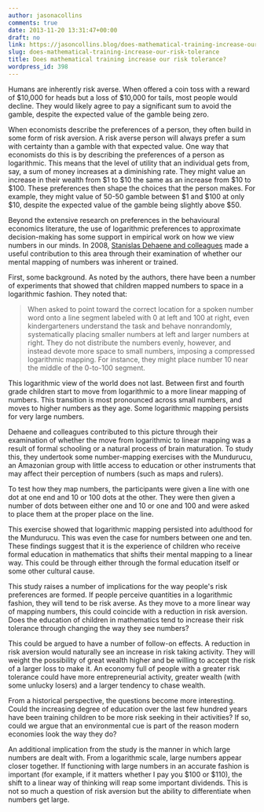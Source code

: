 ```yaml
---
author: jasonacollins
comments: true
date: 2013-11-20 13:31:47+00:00
draft: no
link: https://jasoncollins.blog/does-mathematical-training-increase-our-risk-tolerance/
slug: does-mathematical-training-increase-our-risk-tolerance
title: Does mathematical training increase our risk tolerance?
wordpress_id: 398
---
```


Humans are inherently risk averse. When offered a coin toss with a reward of $10,000 for heads but a loss of $10,000 for tails, most people would decline. They would likely agree to pay a significant sum to avoid the gamble, despite the expected value of the gamble being zero.

When economists describe the preferences of a person, they often build in some form of risk aversion. A risk averse person will always prefer a sum with certainty than a gamble with that expected value. One way that economists do this is by describing the preferences of a person as logarithmic. This means that the level of utility that an individual gets from, say, a sum of money increases at a diminishing rate. They might value an increase in their wealth from $1 to $10 the same as an increase from $10 to $100. These preferences then shape the choices that the person makes. For example, they might value of 50-50 gamble between $1 and $100 at only $10, despite the expected value of the gamble being slightly above $50.

Beyond the extensive research on preferences in the behavioural economics literature, the use of logarithmic preferences to approximate decision-making has some support in empirical work on how we view numbers in our minds. In 2008, [Stanislas Dehaene and colleagues](https://doi.org/10.1126/science.1156540) made a useful contribution to this area through their examination of whether our mental mapping of numbers was inherent or trained.

First, some background. As noted by the authors, there have been a number of experiments that showed that children mapped numbers to space in a logarithmic fashion. They noted that:


<blockquote>When asked to point toward the correct location for a spoken number word onto a line segment labeled with 0 at left and 100 at right, even kindergarteners understand the task and behave nonrandomly, systematically placing smaller numbers at left and larger numbers at right. They do not distribute the numbers evenly, however, and instead devote more space to small numbers, imposing a compressed logarithmic mapping. For instance, they might place number 10 near the middle of the 0-to-100 segment.</blockquote>


This logarithmic view of the world does not last. Between first and fourth grade children start to move from logarithmic to a more linear mapping of numbers. This transition is most pronounced across small numbers, and moves to higher numbers as they age. Some logarithmic mapping persists for very large numbers.

Dehaene and colleagues contributed to this picture through their examination of whether the move from logarithmic to linear mapping was a result of formal schooling or a natural process of brain maturation. To study this, they undertook some number-mapping exercises with the Mundurucu, an Amazonian group with little access to education or other instruments that may affect their perception of numbers (such as maps and rulers).

To test how they map numbers, the participants were given a line with one dot at one end and 10 or 100 dots at the other. They were then given a number of dots between either one and 10 or one and 100 and were asked to place them at the proper place on the line.

This exercise showed that logarithmic mapping persisted into adulthood for the Mundurucu. This was even the case for numbers between one and ten. These findings suggest that it is the experience of children who receive formal education in mathematics that shifts their mental mapping to a linear way. This could be through either through the formal education itself or some other cultural cause.

This study raises a number of implications for the way people's risk preferences are formed. If people perceive quantities in a logarithmic fashion, they will tend to be risk averse. As they move to a more linear way of mapping numbers, this could coincide with a reduction in risk aversion. Does the education of children in mathematics tend to increase their risk tolerance through changing the way they see numbers?

This could be argued to have a number of follow-on effects. A reduction in risk aversion would naturally see an increase in risk taking activity. They will weight the possibility of great wealth higher and be willing to accept the risk of a larger loss to make it. An economy full of people with a greater risk tolerance could have more entrepreneurial activity, greater wealth (with some unlucky losers) and a larger tendency to chase wealth.

From a historical perspective, the questions become more interesting. Could the increasing degree of education over the last few hundred years have been training children to be more risk seeking in their activities? If so, could we argue that an environmental cue is part of the reason modern economies look the way they do?

An additional implication from the study is the manner in which large numbers are dealt with. From a logarithmic scale, large numbers appear closer together. If functioning with large numbers in an accurate fashion is important (for example, if it matters whether I pay you $100 or $110), the shift to a linear way of thinking will reap some important dividends. This is not so much a question of risk aversion but the ability to differentiate when numbers get large.
